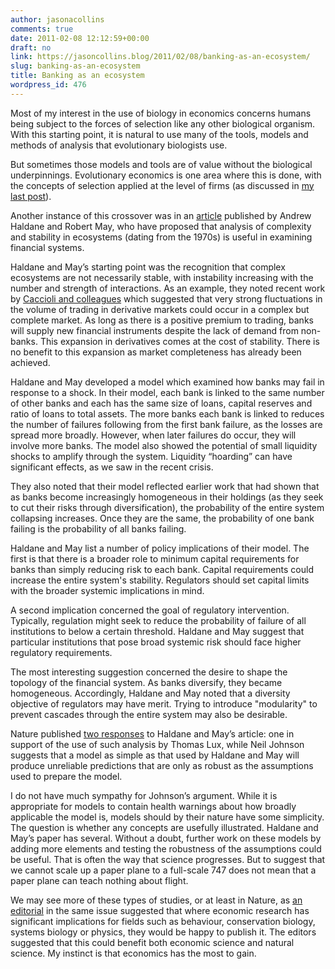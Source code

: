 ```yaml
---
author: jasonacollins
comments: true
date: 2011-02-08 12:12:59+00:00
draft: no
link: https://jasoncollins.blog/2011/02/08/banking-as-an-ecosystem/
slug: banking-as-an-ecosystem
title: Banking as an ecosystem
wordpress_id: 476
---
```


Most of my interest in the use of biology in economics concerns humans being subject to the forces of selection like any other biological organism. With this starting point, it is natural to use many of the tools, models and methods of analysis that evolutionary biologists use.

But sometimes those models and tools are of value without the biological underpinnings. Evolutionary economics is one area where this is done, with the concepts of selection applied at the level of firms (as discussed in [my last post](https://jasoncollins.blog/2011/02/evolutionary-economics-and-group-selection/)).

Another instance of this crossover was in an [article](http://dx.doi.org/10.1038/nature09659) published by Andrew Haldane and Robert May, who have proposed that analysis of complexity and stability in ecosystems (dating from the 1970s) is useful in examining financial systems.

Haldane and May’s starting point was the recognition that complex ecosystems are not necessarily stable, with instability increasing with the number and strength of interactions. As an example, they noted recent work by [Caccioli and colleagues](http://doi.org/10.1140/epjb/e2009-00316-y) which suggested that very strong fluctuations in the volume of trading in derivative markets could occur in a complex but complete market. As long as there is a positive premium to trading, banks will supply new financial instruments despite the lack of demand from non-banks. This expansion in derivatives comes at the cost of stability. There is no benefit to this expansion as market completeness has already been achieved.

Haldane and May developed a model which examined how banks may fail in response to a shock. In their model, each bank is linked to the same number of other banks and each has the same size of loans, capital reserves and ratio of loans to total assets. The more banks each bank is linked to reduces the number of failures following from the first bank failure, as the losses are spread more broadly. However, when later failures do occur, they will involve more banks. The model also showed the potential of small liquidity shocks to amplify through the system. Liquidity “hoarding” can have significant effects, as we saw in the recent crisis.

They also noted that their model reflected earlier work that had shown that as banks become increasingly homogeneous in their holdings (as they seek to cut their risks through diversification), the probability of the entire system collapsing increases. Once they are the same, the probability of one bank failing is the probability of all banks failing.

Haldane and May list a number of policy implications of their model. The first is that there is a broader role to minimum capital requirements for banks than simply reducing risk to each bank. Capital requirements could increase the entire system's stability. Regulators should set capital limits with the broader systemic implications in mind.

A second implication concerned the goal of regulatory intervention. Typically, regulation might seek to reduce the probability of failure of all institutions to below a certain threshold. Haldane and May suggest that particular institutions that pose broad systemic risk should face higher regulatory requirements.

The most interesting suggestion concerned the desire to shape the topology of the financial system. As banks diversify, they became homogeneous. Accordingly, Haldane and May noted that a diversity objective of regulators may have merit. Trying to introduce "modularity" to prevent cascades through the entire system may also be desirable.

Nature published [two responses](http://doi.org/10.1038/469302a) to Haldane and May’s article: one in support of the use of such analysis by Thomas Lux, while Neil Johnson suggests that a model as simple as that used by Haldane and May will produce unreliable predictions that are only as robust as the assumptions used to prepare the model.

I do not have much sympathy for Johnson’s argument. While it is appropriate for models to contain health warnings about how broadly applicable the model is, models should by their nature have some simplicity. The question is whether any concepts are usefully illustrated. Haldane and May’s paper has several. Without a doubt, further work on these models by adding more elements and testing the robustness of the assumptions could be useful. That is often the way that science progresses. But to suggest that we cannot scale up a paper plane to a full-scale 747 does not mean that a paper plane can teach nothing about flight.

We may see more of these types of studies, or at least in Nature, as [an editorial](http://doi.org/10.1038/469266a) in the same issue suggested that where economic research has significant implications for fields such as behaviour, conservation biology, systems biology or physics, they would be happy to publish it. The editors suggested that this could benefit both economic science and natural science. My instinct is that economics has the most to gain.
